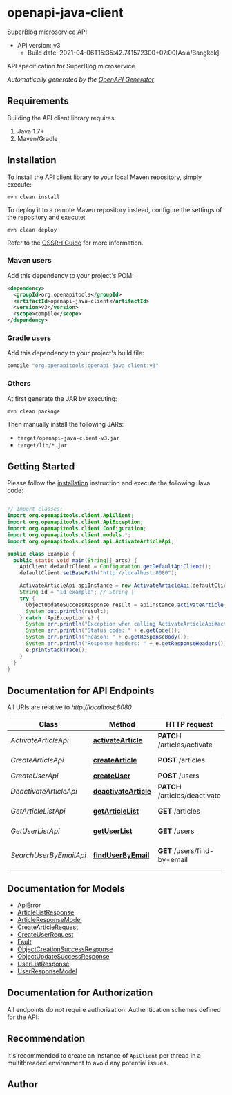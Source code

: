 # openapi-java-client

SuperBlog microservice API
- API version: v3
  - Build date: 2021-04-06T15:35:42.741572300+07:00[Asia/Bangkok]

API specification for SuperBlog microservice


*Automatically generated by the [OpenAPI Generator](https://openapi-generator.tech)*


## Requirements

Building the API client library requires:
1. Java 1.7+
2. Maven/Gradle

## Installation

To install the API client library to your local Maven repository, simply execute:

```shell
mvn clean install
```

To deploy it to a remote Maven repository instead, configure the settings of the repository and execute:

```shell
mvn clean deploy
```

Refer to the [OSSRH Guide](http://central.sonatype.org/pages/ossrh-guide.html) for more information.

### Maven users

Add this dependency to your project's POM:

```xml
<dependency>
  <groupId>org.openapitools</groupId>
  <artifactId>openapi-java-client</artifactId>
  <version>v3</version>
  <scope>compile</scope>
</dependency>
```

### Gradle users

Add this dependency to your project's build file:

```groovy
compile "org.openapitools:openapi-java-client:v3"
```

### Others

At first generate the JAR by executing:

```shell
mvn clean package
```

Then manually install the following JARs:

* `target/openapi-java-client-v3.jar`
* `target/lib/*.jar`

## Getting Started

Please follow the [installation](#installation) instruction and execute the following Java code:

```java

// Import classes:
import org.openapitools.client.ApiClient;
import org.openapitools.client.ApiException;
import org.openapitools.client.Configuration;
import org.openapitools.client.models.*;
import org.openapitools.client.api.ActivateArticleApi;

public class Example {
  public static void main(String[] args) {
    ApiClient defaultClient = Configuration.getDefaultApiClient();
    defaultClient.setBasePath("http://localhost:8080");

    ActivateArticleApi apiInstance = new ActivateArticleApi(defaultClient);
    String id = "id_example"; // String | 
    try {
      ObjectUpdateSuccessResponse result = apiInstance.activateArticle(id);
      System.out.println(result);
    } catch (ApiException e) {
      System.err.println("Exception when calling ActivateArticleApi#activateArticle");
      System.err.println("Status code: " + e.getCode());
      System.err.println("Reason: " + e.getResponseBody());
      System.err.println("Response headers: " + e.getResponseHeaders());
      e.printStackTrace();
    }
  }
}

```

## Documentation for API Endpoints

All URIs are relative to *http://localhost:8080*

Class | Method | HTTP request | Description
------------ | ------------- | ------------- | -------------
*ActivateArticleApi* | [**activateArticle**](docs/ActivateArticleApi.md#activateArticle) | **PATCH** /articles/activate | activate article by id
*CreateArticleApi* | [**createArticle**](docs/CreateArticleApi.md#createArticle) | **POST** /articles | Create article
*CreateUserApi* | [**createUser**](docs/CreateUserApi.md#createUser) | **POST** /users | Create user
*DeactivateArticleApi* | [**deactivateArticle**](docs/DeactivateArticleApi.md#deactivateArticle) | **PATCH** /articles/deactivate | deactivate article by id
*GetArticleListApi* | [**getArticleList**](docs/GetArticleListApi.md#getArticleList) | **GET** /articles | Get all articles
*GetUserListApi* | [**getUserList**](docs/GetUserListApi.md#getUserList) | **GET** /users | Get all users
*SearchUserByEmailApi* | [**findUserByEmail**](docs/SearchUserByEmailApi.md#findUserByEmail) | **GET** /users/find-by-email | Search user by email


## Documentation for Models

 - [ApiError](docs/ApiError.md)
 - [ArticleListResponse](docs/ArticleListResponse.md)
 - [ArticleResponseModel](docs/ArticleResponseModel.md)
 - [CreateArticleRequest](docs/CreateArticleRequest.md)
 - [CreateUserRequest](docs/CreateUserRequest.md)
 - [Fault](docs/Fault.md)
 - [ObjectCreationSuccessResponse](docs/ObjectCreationSuccessResponse.md)
 - [ObjectUpdateSuccessResponse](docs/ObjectUpdateSuccessResponse.md)
 - [UserListResponse](docs/UserListResponse.md)
 - [UserResponseModel](docs/UserResponseModel.md)


## Documentation for Authorization

All endpoints do not require authorization.
Authentication schemes defined for the API:

## Recommendation

It's recommended to create an instance of `ApiClient` per thread in a multithreaded environment to avoid any potential issues.

## Author



